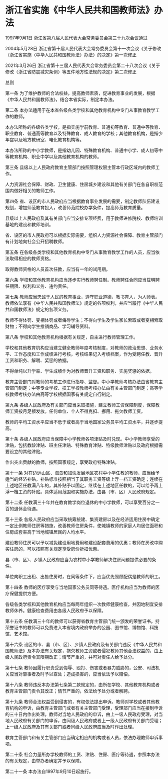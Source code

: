 # 浙江省实施《中华人民共和国教师法》办法

1997年9月1日 浙江省第八届人民代表大会常务委员会第三十九次会议通过

2004年5月28日 浙江省第十届人民代表大会常务委员会第十一次会议《关于修改〈浙江省实施〈中华人民共和国教师法〉办法〉的决定》第一次修正

2021年3月26日 浙江省第十三届人民代表大会常务委员会第二十八次会议《关于修改〈浙江省防震减灾条例〉等五件地方性法规的决定》第二次修正

<!-- INFO END -->

总则

第一条 为了维护教师的合法权益，提高教师素质，促进教育事业的发展，根据《中华人民共和国教师法》，结合本省实际，制定本办法。

第二条 本办法适用于在本省各级各类学校和其他教育机构中专门从事教育教学工作的教师。

本办法所称的各级各类学校，是指实施学前教育、普通初等教育、普通中等教育、职业教育、普通高等教育以及特殊教育、成人教育的学校；其他教育机构，是指少年宫以及地方教研室、电化教育机构等。

本办法所称的中小学教师，是指幼儿园、特殊教育机构、普通中小学、成人初等中等教育机构、职业中学以及其他教育机构的教师。

第三条 县级以上人民政府教育主管部门按照管理权限主管本行政区域内的教师工作。

人力资源社会保障、财政、卫生健康、住房城乡建设和其他有关部门在各自职权范围内做好相关的教师工作。

第四条 省、设区的市人民政府应当根据教育事业发展的需要，制定教师队伍建设规划，增加师范教育投入，改善师范院校办学条件，提高师范教育质量。

县级以上人民政府及其有关部门应当安排专项经费，用于教师进修院校、教师培训基地的建设和教师培训。

省、设区的市人民政府可以根据实际需要，组织人力资源社会保障、教育主管部门有计划地向社会公开招聘教师。

第五条 在各级各类学校和其他教育机构中专门从事教育教学工作的人员，应当依法取得相应的教师资格。

取得教师资格的人员首次任教，应当有一年的试用期。

第六条 学校和其他教育机构应当逐步实行教师聘任制。教师聘任合同应当载明聘任期限、权利和义务、违约责任。

第七条 教师应当忠诚于人民的教育事业，遵守职业道德，教书育人，为人师表。教师依法享有《中华人民共和国教师法》规定的各项权利，并应当履行《中华人民共和国教师法》规定的各项义务。

教师不得体罚、变相体罚或者侮辱学生；不得向学生及学生家长索取或者变相索取财物；不得向学生推销商品、学习辅导资料。

第八条 学校和其他教育机构根据有关规定，自主进行教师管理工作。

学校和其他教育机构应当建立健全教师年度考核制度，对教师的政治思想、业务水平、工作态度和工作成绩进行考核，考核结果记入考绩档案，作为受聘任教、晋升工资和职务、解聘、奖惩的依据。

不得单纯以升学率、学生成绩作为对教师晋升工资和职务、实施奖惩的依据。

教育主管部门对教师的考核工作进行指导、监督。中小学教师考核办法由省教育主管部门制定；中等专业学校、技工学校教师考核办法由有关主管部门制定；高等学校教师考核办法由高等学校根据国家有关规定自行制定。

第九条 各级人民政府及有关部门应当采取措施，建立教师工资保障制度，保障教师工资按月足额发放。任何单位、个人不得克扣、挪用、拖欠教师工资。

教师的平均工资水平应当不低于或者高于当地国家公务员平均工资水平，并逐步提高。

第十条 各级人民政府应当保障中小学教师各项津贴及时兑现。中小学教师享受的津贴，包括教龄津贴、班主任津贴、特殊教育津贴、特级教师津贴以及政府根据需要设立的其他津贴。

作出突出贡献的教师，按照国家规定，享受政府特殊津贴。

第十一条 对在边远山区、海岛和加快发展地区农村中小学任教的教师，应当给予适当的经济补贴。补贴标准按照相当于其职务工资等级上浮一档工资确定；连续在上述地区任教满八年的，其补贴予以固定，继续在上述地区任教的，可以给予再上浮一档工资的补贴。具体适用范围和实施办法，由县（市、区）人民政府规定。

第十二条 任教满三十年并在教育教学岗位退休的中小学教师，可以享受百分之一百的退休金待遇。

第十三条 各级人民政府应当采取统筹统建、集资建房以及在经济适用住房中确定一定比例教师住房等措施，改善教师住房条件，使城镇教师的家庭人均居住面积和住房成套率高于当地城镇居民的人均水平。

建设教师住房可以予以减免建设用地费用和建设配套费用的优惠；教师在房改中购买住房的，可以按照有关规定享受房价折扣优惠。

县（市、区）、乡镇人民政府应当为农村中小学教师解决住房问题提供必要的条件。

单位向职工出租、出售住房时，在同等条件下，应当优先照顾配偶是教师的职工。

第十四条 教师的医疗享受与当地国家公务员同等待遇。医疗机构应当为教师的医疗保健提供方便。

各级各类学校和其他教育机构应当每两年组织一次教师健康检查，并因地制宜安排教师休养。健康检查费用由各级人民政府予以保障。

第十五条 任教满三十年的教师可以获得省教育主管部门统一颁发的荣誉证书。持荣誉证书的教师可以免费进入本省境内政府举办的公园、图书馆、博物馆、科技馆、艺术馆。

第十六条 设区的市、县（市、区）、乡镇人民政府及有关部门违反《中华人民共和国教师法》及本办法有关规定，拖欠教师工资或者侵犯教师其他合法权益的，由上级人民政府责令其限期改正；情节严重的，并可对责任人给予处分。

第十七条 教师因履行职责受到侮辱、殴打、伤害或者暴力威胁的，公安、司法机关应当对肇事者及时予以查处；造成损害的，应当依法予以赔偿。

第十八条 教师违反本办法第七条第二款规定的，由所在学校、其他教育机构或者教育主管部门责令其改正；情节严重的，依法给予处分或者解聘。

第十九条 教师合法权益受到侵害的，有权依法提出申诉。教师对学校或者其他教育机构的申诉，由教育主管部门或者有关主管部门受理，受理部门应当在接到申诉的三十日内作出处理。教师对当地人民政府的申诉，由上一级人民政府受理，对当地人民政府有关部门的申诉，由同级人民政府或者上一级人民政府有关部门受理；上一级人民政府及其有关部门或者同级人民政府应当及时作出处理。

教育主管部门和有关主管部门应当确定相应的机构或者人员，依法办理教师申诉事项。

第二十条 社会力量所办学校教师的工资、津贴、住房、医疗等待遇，参照本办法的有关规定，由举办者确定并予以保障。

第二十一条 本办法自1997年9月10日起施行。